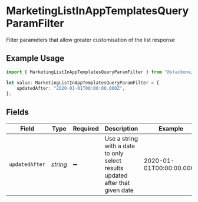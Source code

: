 # MarketingListInAppTemplatesQueryParamFilter

Filter parameters that allow greater customisation of the list response

## Example Usage

```typescript
import { MarketingListInAppTemplatesQueryParamFilter } from "@stackone/stackone-client-ts/sdk/models/operations";

let value: MarketingListInAppTemplatesQueryParamFilter = {
    updatedAfter: "2020-01-01T00:00:00.000Z",
};
```

## Fields

| Field                                                                         | Type                                                                          | Required                                                                      | Description                                                                   | Example                                                                       |
| ----------------------------------------------------------------------------- | ----------------------------------------------------------------------------- | ----------------------------------------------------------------------------- | ----------------------------------------------------------------------------- | ----------------------------------------------------------------------------- |
| `updatedAfter`                                                                | *string*                                                                      | :heavy_minus_sign:                                                            | Use a string with a date to only select results updated after that given date | 2020-01-01T00:00:00.000Z                                                      |